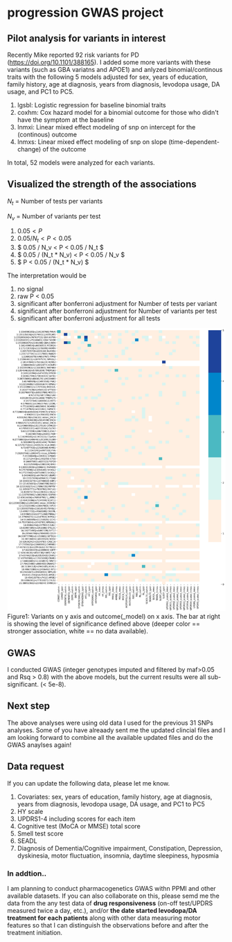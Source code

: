 # progression GWAS project

## Pilot analysis for variants in interest
Recently Mike reported 92 risk variants for PD (https://doi.org/10.1101/388165). I added some more variants with these variants (such as GBA variatns and APOE1) and anlyzed binomial/continous traits with the following 5 models adjusted for sex, years of education, family history, age at diagnosis, years from diagnosis, levodopa usage, DA usage, and PC1 to PC5.

1. lgsbl: Logistic regression for baseline binomial traits
2. coxhm: Cox hazard model for a binomial outcome for those who didn't have the symptom at the baseline 
3. lnmxi: Linear mixed effect modeling of snp on intercept for the (continous) outcome
4. lnmxs: Linear mixed effect modeling of snp on slope (time-dependent-change) of the outcome
    
In total, 52 models were analyzed for each variants.

## Visualized the strength of the associations

$N_t$ = Number of tests per variants

$N_v$ = Number of variants per test

1. $0.05 < P$
2. $0.05 / N_t < P < 0.05$
3. $ 0.05 / N_v < P < 0.05 / N_t $     
4. $ 0.05 / (N_t * N_v) < P <  0.05 / N_v $
5. $ P < 0.05 / (N_t * N_v) $

The interpretation would be
1. no signal
2. raw P < 0.05
3. significant after bonferroni adjustment for Number of tests per variant
4. significant after bonferroni adjustment for Number of variants per test
5. significant after bonferroni adjustment for all tests

![Figure1](fig/output3.png)
Figure1: 
Variants on y axis and outcome(\_model) on x axis. The bar at right is showing the level of significance defined above (deeper color == stronger association, white == no data available).    

## GWAS
I conducted GWAS (integer genotypes imputed and filtered by maf>0.05 and Rsq > 0.8) with the above models, but the current results were all sub-significant. (< 5e-8).

## Next step
The above analyses were using old data I used for the previous 31 SNPs analyses. Some of you have alreaady sent me the updated clincial files and I am looking forward to combine all the available updated files and do the GWAS anaylses again!

## Data request
If you can update the following data, please let me know. 

1. Covariates:  sex, years of education, family history, age at diagnosis, years from diagnosis, levodopa usage, DA usage, and PC1 to PC5
2. HY scale
2. UPDRS1-4 including scores for each item
3. Cognitive test (MoCA or MMSE) total score
4. Smell test score
5. SEADL
6. Diagnosis of Dementia/Cognitive impairment, Constipation, Depression, dyskinesia, motor fluctuation, insomnia, daytime sleepiness, hyposmia        
    
### In addtion..
I am planning to conduct pharmacogenetics GWAS withn PPMI and other available datasets. If you can also collaborate on this, please semd me the data from the any test data of **drug responsiveness** (on-off test/UPDRS measured twice a day, etc.), and/or **the date started levodopa/DA treatment for each patients** along with other data measuring motor features so that I can distinguish the observations before and after the treatment initiation.
